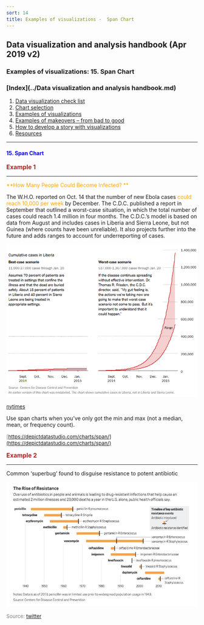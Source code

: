 ```yaml
---
sort: 14
title: Examples of visualizations -  Span Chart
---
```


## Data visualization and analysis handbook (Apr 2019 v2)
###  Examples of visualizations: 15. Span Chart

### [Index](../Data visualization and analysis handbook.md)

1. [Data visualization check list](1_checklist.md)
1. [Chart selection](2_chartselection.md)
1. [Examples of visualizations](3_chartindex.md)
1. [Examples of makeovers – from bad to good](4_makeover.md)
1. [How to develop a story with visualizations](5_story.md)
1. [Resources](6_resources.md)


***


#### <span style="color:blue; ">15. Span Chart</span>

<span style="color:FireBrick; font-size:12pt; font-weight : bold;">Example 1</Span>

***

<span style="color:orange; ">**How Many People Could Become Infected? **</span>

The W.H.O. reported on Oct. 14 that the number of new Ebola cases <span style="color:orange; ">could reach 10,000 per week</span> by December. The C.D.C. published a report in September that outlined a worst-case situation, in which the total number of cases could reach 1.4 million in four months. The C.D.C.’s model is based on data from August and includes cases in Liberia and Sierra Leone, but not Guinea (where counts have been unreliable). It also projects further into the future and adds ranges to account for underreporting of cases.

![png](img/Picture53.png)


<span style="color:gray; font-size:10pt;">[nytimes](https://www.nytimes.com/interactive/2014/07/31/world/africa/ebola-virus-outbreak-qa.html#model)</span>


Use span charts when you’ve only got the min and max (not a median, mean, or frequency count).

<span style="color:gray; font-size:10pt;">[https://depictdatastudio.com/charts/span/](https://depictdatastudio.com/charts/span/)</span>

<span style="color:FireBrick; font-size:12pt; font-weight : bold;">Example 2</Span>

***


Common ‘superbug’ found to disguise resistance to potent antibiotic 

![png](img/Picture54.jpg)

<span style="color:gray; font-size:10pt;">Source: [twitter](https://twitter.com/WSJGraphics/status/971423769095999488)</span>


